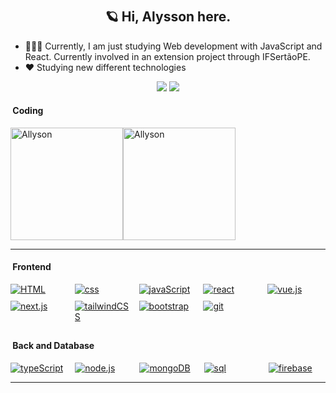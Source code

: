 # <h2 align="center">🪐 Hi, Alysson here.</h2>

<p align="center">

- 👩🏻‍💻 Currently, I am just studying Web development with JavaScript and React. Currently involved in an extension project through IFSertãoPE.
- ❤ Studying new different technologies

<div align="center">
  <a href = "mailto:alyssonmichel20@gmail.com"><img src="https://img.shields.io/badge/-Gmail-%23333?style=for-the-badge&logo=gmail&logoColor=white" target="_blank"></a>
  <a href="https://www.linkedin.com/in/alysson-michel-50a227273/" target="_blank"><img src="https://img.shields.io/badge/-LinkedIn-%230077B5?style=for-the-badge&logo=linkedin&logoColor=white" target="_blank"></a>
  
</div><p>

#### &nbsp;Coding  ####

<div style="display: flex; align-items: center;">
   <img height="180em" src="https://github-readme-stats.vercel.app/api?username=ailyson&show_icons=true&theme=dark&title_color=d4af37&text_color=d4af37&bg_color=0d1117&locale=en&include_all_commits=true" alt="Allyson" />
    <img height="180em" src="https://github-readme-stats.vercel.app/api/top-langs?username=ailyson&show_icons=true&theme=dark&title_color=d4af37&text_color=d4af37&bg_color=0d1117&locale=en&layout=compact" alt="Allyson" />
</div>

---

#### &nbsp;Frontend  ####

<div style="display: grid; grid-template-columns: repeat(5, 1fr); gap: 10px;">
  <a href="https://developer.mozilla.org/en-US/docs/Web/HTML">
    <img src="https://img.shields.io/badge/HTML-E34F26?logo=html5&logoColor=white" alt="HTML">
  </a>
  <a href="https://developer.mozilla.org/en-US/docs/Web/CSS">
    <img src="https://img.shields.io/badge/CSS3-1572B6?logo=css3&logoColor=white" alt="css">
  </a>
  <a href="https://developer.mozilla.org/en-US/docs/Web/JavaScript">
    <img src="https://img.shields.io/badge/Javascript-F7DF1E?logo=javascript&logoColor=white" alt="javaScript">
  </a>
  <a href="https://reactjs.org/">
    <img src="https://img.shields.io/badge/React-61DAFB?logo=react&logoColor=white" alt="react">
  </a>
    <a href="https://vuejs.org/">
    <img src="https://img.shields.io/badge/Vue.js-4FC08D?logo=vue.js&logoColor=white" alt="vue.js">
  <a href="https://nextjs.org/">
    <img src="https://img.shields.io/badge/Next.js-000000?logo=next.js&logoColor=white" alt="next.js">
  </a>
  </a>
 <a href="https://tailwindcss.com/">
    <img src="https://img.shields.io/badge/Tailwind CSS-38B2AC?logo=tailwind-css&logoColor=white" alt="tailwindCSS">
  </a>
  <a href="https://getbootstrap.com/">
    <img src="https://img.shields.io/badge/Bootstrap-563D7C?logo=bootstrap&logoColor=white" alt="bootstrap">
  </a>
<a href="https://git-scm.com/">
    <img src="https://img.shields.io/badge/Git-F05032?logo=git&logoColor=white" alt="git">
  </a>
</div>

##

#### &nbsp;Back and Database  ####

<div style="display: grid; grid-template-columns: repeat(5, 1fr); gap: 12px;">
  <a href="https://www.typescriptlang.org/">
    <img src="https://img.shields.io/badge/TypeScript-3178C6?logo=typescript&logoColor=white" alt="typeScript">
  </a>
  <a href="https://nodejs.org/">
    <img src="https://img.shields.io/badge/Node.js-339933?logo=node.js&logoColor=white" alt="node.js">
  </a>
  <a href="https://www.mongodb.com/">
    <img src="https://img.shields.io/badge/MongoDB-47A248?logo=mongodb&logoColor=white" alt="mongoDB">
  </a>
  <a href="https://www.mysql.com/">
    <img src="https://img.shields.io/badge/MySQL-4479A1?logo=mysql&logoColor=white" alt="sql">
  </a>
  <a href="https://firebase.google.com/">
    <img src="https://img.shields.io/badge/Firebase-FFCA28?logo=firebase&logoColor=black" alt="firebase">
  </a>
</div><p>

---
